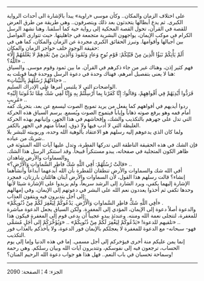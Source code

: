 ------------------------------------------------------------------------

على اختلاف الزمان والمكان.. وكأن موسى «راوية» يبدأ بالإشارة الى أحداث
الرواية الكبرى. ثم يدع أبطالها يتحدثون بعد ذلك ويتصرفون.. وهي طريقة من
طرق العرض للقصة في القرآن، تحول القصة المحكية إلى رواية حية كما أسلفنا.
وهنا نشهد الرسل الكرام في موكب الإيمان، يواجهون البشرية متجمعة في
جاهليتها. حيث تتوارى الفواصل بين أجيالها وأقوامها. وتبرز الحقائق الكبرى
مجردة عن الزمان والمكان، كما هي في حقيقة الوجود خلف حواجز الزمان
والمكان:  
«أَلَمْ يَأْتِكُمْ نَبَؤُا الَّذِينَ مِنْ قَبْلِكُمْ: قَوْمِ نُوحٍ وَعادٍ وَثَمُودَ وَالَّذِينَ مِنْ بَعْدِهِمْ لا
يَعْلَمُهُمْ إِلَّا اللَّهُ؟» ..  
فهم كثير إذن، وهناك غير من جاء ذكرهم في القرآن. ما بين ثمود وقوم موسى.
والسياق هنا لا يعنى بتفصيل أمرهم، فهناك وحدة في دعوة الرسل ووحدة فيما
قوبلت به:  
«جاءَتْهُمْ رُسُلُهُمْ بِالْبَيِّناتِ» ..  
الواضحات التي لا يلتبس أمرها على الإدراك السليم.  
«فَرَدُّوا أَيْدِيَهُمْ فِي أَفْواهِهِمْ، وَقالُوا: إِنَّا كَفَرْنا بِما أُرْسِلْتُمْ بِهِ وَإِنَّا لَفِي شَكٍّ
مِمَّا تَدْعُونَنا إِلَيْهِ مُرِيبٍ» ..  
ردوا أيديهم في أفواههم كما يفعل من يريد تمويج الصوت ليسمع عن بعد، بتحريك
كفه أمام فمه وهو يرفع صوته ذهاباً وإياباً فيتموج الصوت ويُسمع. يرسم السياق
هذه الحركة التي تدل على جهرهم بالتكذيب والشك، وإفحاشهم في هذا الجهر،
وإتيانهم بهذه الحركة الغليظة التي لا أدب فيها ولا ذوق، إمعاناً منهم في
الجهر بالكفر.  
ولما كان الذي يدعوهم إليه رسلهم هو الاعتقاد بألوهية الله وحده، وربوبيته
للبشر بلا شريك من عباده..  
فإن الشك في هذه الحقيقة الناطقة التي تدركها الفطرة، وتدل عليها آيات الله
المبثوثة في ظاهر الكون المتجلية في صفحاته، يبدو مستنكراً قبيحاً. وقد
استنكر الرسل هذا الشك. والسماوات والأرض شاهدان.  
«قالَتْ رُسُلُهُمْ: أَفِي اللَّهِ شَكٌّ فاطِرِ السَّماواتِ وَالْأَرْضِ؟» ..  
أفي الله شك والسماوات والأرض تنطقان للفطرة بأن الله أبدعهما أبداعاً
وأنشأهما إنشاء؟ قالت رسلهم هذا القول، لأن السماوات والأرض آيتان هائلتان
بارزتان، فمجرد الإشارة إليهما يكفي، ويرد الشارد إلى الرشد سريعاً، ولم
يزيدوا على الإشارة شيئا لأنها وحدها تكفي ثم أخذوا يعددون نعم الله على
البشر في دعوتهم إلى الإيمان، وفي إمهالهم إلى أجل يتدبرون فيه ويتقون
العذاب:  
«أَفِي اللَّهِ شَكٌّ فاطِرِ السَّماواتِ وَالْأَرْضِ. يَدْعُوكُمْ لِيَغْفِرَ لَكُمْ مِنْ ذُنُوبِكُمْ» .  
والدعوة أصلاً دعوة إلى الإيمان، المؤدي إلى المغفرة. ولكن السياق يجعل
الدعوة مباشرة للمغفرة، لتتجلى نعمة الله ومنته. وعندئذٍ يبدو عجيباً أن يدعى
قوم إلى المغفرة فيكون هذا تلقيهم للدعوة! «يَدْعُوكُمْ لِيَغْفِرَ لَكُمْ مِنْ ذُنُوبِكُمْ» ..
«وَيُؤَخِّرَكُمْ إِلى أَجَلٍ مُسَمًّى» ..  
فهو- سبحانه- مع الدعوة للمغفرة لا يعجلكم بالإيمان فور الدعوة، ولا يأخذكم
بالعذاب فور التكذيب.  
إنما يمن عليكم منة أخرى فيؤخركم إلى أجل مسمى. إما في هذه الدنيا وإما إلى
يوم الحساب، ترجعون فيه إلى نفوسكم، وتتدبرون آيات الله وبيان رسلكم. وهي
رحمة وسماحة تحسبان في باب النعم.. فهل هذا هو جواب دعوة الله الرحيم
المنان؟!

------------------------------------------------------------------------

الجزء: 4 ¦ الصفحة: 2090
